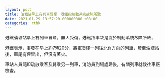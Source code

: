 ```yaml
---
layout: post
title: 油塘站早上有列車冒煙　港鐵指制動系統故障所致
date: 2021-01-29 13:57:20.000000000 +08:00
categories: rthk
---
```


港鐵油塘站早上有列車冒煙，無人受傷，港鐵指事故是由於制動系統故障所致。

港鐵表示，事發在早上約7時20分，將軍澳綫一列往北角方向的列車，駛至油塘站後，車尾有煙冒出，但沒有著火。

車站人員隨即疏散乘客及轉乘另一列車，消防員到場處理後，有關列車就駛往車廠檢查。
